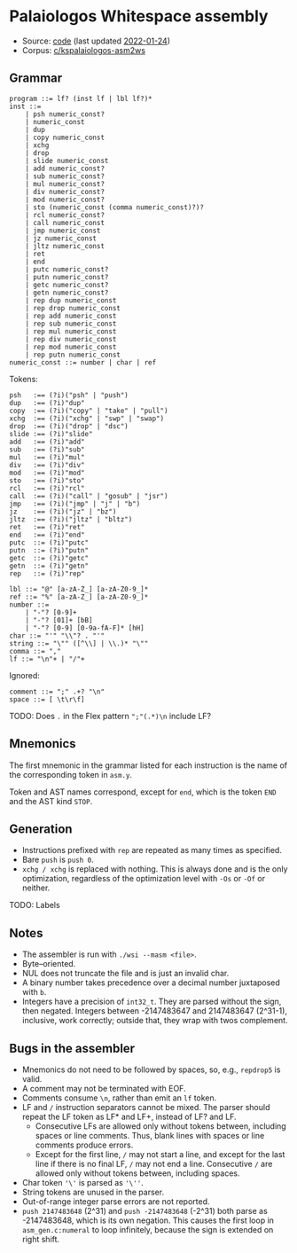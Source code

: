 # Palaiologos Whitespace assembly

- Source: [code](https://github.com/kspalaiologos/asm2ws)
  (last updated [2022-01-24](https://github.com/kspalaiologos/asm2ws/tree/92e33991c5465ec108206db1f028816d3d1e64d6))
- Corpus: [c/kspalaiologos-asm2ws](https://github.com/wspace/corpus/blob/main/c/kspalaiologos-asm2ws/project.json)

## Grammar

```bnf
program ::= lf? (inst lf | lbl lf?)*
inst ::=
    | psh numeric_const?
    | numeric_const
    | dup
    | copy numeric_const
    | xchg
    | drop
    | slide numeric_const
    | add numeric_const?
    | sub numeric_const?
    | mul numeric_const?
    | div numeric_const?
    | mod numeric_const?
    | sto (numeric_const (comma numeric_const)?)?
    | rcl numeric_const?
    | call numeric_const
    | jmp numeric_const
    | jz numeric_const
    | jltz numeric_const
    | ret
    | end
    | putc numeric_const?
    | putn numeric_const?
    | getc numeric_const?
    | getn numeric_const?
    | rep dup numeric_const
    | rep drop numeric_const
    | rep add numeric_const
    | rep sub numeric_const
    | rep mul numeric_const
    | rep div numeric_const
    | rep mod numeric_const
    | rep putn numeric_const
numeric_const ::= number | char | ref
```

Tokens:

```bnf
psh   :== (?i)("psh" | "push")
dup   :== (?i)"dup"
copy  :== (?i)("copy" | "take" | "pull")
xchg  :== (?i)("xchg" | "swp" | "swap")
drop  :== (?i)("drop" | "dsc")
slide :== (?i)"slide"
add   :== (?i)"add"
sub   :== (?i)"sub"
mul   :== (?i)"mul"
div   :== (?i)"div"
mod   :== (?i)"mod"
sto   :== (?i)"sto"
rcl   :== (?i)"rcl"
call  :== (?i)("call" | "gosub" | "jsr")
jmp   :== (?i)("jmp" | "j" | "b")
jz    :== (?i)("jz" | "bz")
jltz  :== (?i)("jltz" | "bltz")
ret   :== (?i)"ret"
end   :== (?i)"end"
putc  ::= (?i)"putc"
putn  ::= (?i)"putn"
getc  ::= (?i)"getc"
getn  ::= (?i)"getn"
rep   ::= (?i)"rep"

lbl ::= "@" [a-zA-Z_] [a-zA-Z0-9_]*
ref ::= "%" [a-zA-Z_] [a-zA-Z0-9_]*
number ::=
    | "-"? [0-9]+
    | "-"? [01]+ [bB]
    | "-"? [0-9] [0-9a-fA-F]* [hH]
char ::= "'" "\\"? . "'"
string ::= "\"" ([^\\] | \\.)* "\""
comma ::= ","
lf ::= "\n"+ | "/"+
```

Ignored:

```bnf
comment ::= ";" .+? "\n"
space ::= [ \t\r\f]
```

TODO: Does `.` in the Flex pattern `";"(.*)\n` include LF?

## Mnemonics

The first mnemonic in the grammar listed for each instruction is the name of the
corresponding token in `asm.y`.

Token and AST names correspond, except for `end`, which is the token `END` and
the AST kind `STOP`.

## Generation

- Instructions prefixed with `rep` are repeated as many times as specified.
- Bare `push` is `push 0`.
- `xchg / xchg` is replaced with nothing. This is always done and is the only
  optimization, regardless of the optimization level with `-Os` or `-Of` or
  neither.

TODO: Labels

## Notes

- The assembler is run with `./wsi --masm <file>`.
- Byte–oriented.
- NUL does not truncate the file and is just an invalid char.
- A binary number takes precedence over a decimal number juxtaposed with `b`.
- Integers have a precision of `int32_t`. They are parsed without the sign, then
  negated. Integers between -2147483647 and 2147483647 (2^31-1), inclusive, work
  correctly; outside that, they wrap with twos complement.

## Bugs in the assembler

- Mnemonics do not need to be followed by spaces, so, e.g., `repdrop5` is valid.
- A comment may not be terminated with EOF.
- Comments consume `\n`, rather than emit an `lf` token.
- LF and `/` instruction separators cannot be mixed. The parser should repeat
  the LF token as LF* and LF+, instead of LF? and LF.
  - Consecutive LFs are allowed only without tokens between, including spaces or
    line comments. Thus, blank lines with spaces or line comments produce
    errors.
  - Except for the first line, `/` may not start a line, and except for the last
    line if there is no final LF, `/` may not end a line. Consecutive `/` are
    allowed only without tokens between, including spaces.
- Char token `'\'` is parsed as `'\''`.
- String tokens are unused in the parser.
- Out-of-range integer parse errors are not reported.
- `push 2147483648` (2^31) and `push -2147483648` (-2^31) both parse as
  -2147483648, which is its own negation. This causes the first loop in
  `asm_gen.c:numeral` to loop infinitely, because the sign is extended on right
  shift.
